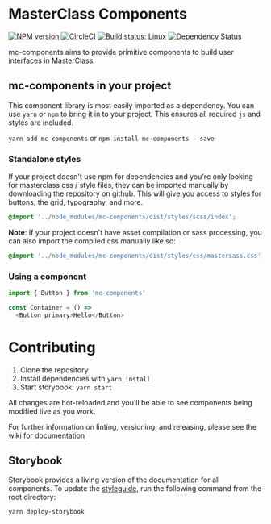 # MasterClass Components

[![NPM version](https://img.shields.io/npm/v/mc-components.svg?style=flat)](https://npmjs.org/package/mc-components)
[![CircleCI](https://circleci.com/gh/bernabe9/mc-components.svg?style=shield)](https://circleci.com/gh/bernabe9/mc-components)
[![Build status: Linux](https://travis-ci.org/bernabe9/mc-components.svg?branch=master)](https://travis-ci.org/bernabe9/mc-components)
[![Dependency Status](https://img.shields.io/david/bernabe9/mc-components.svg)](https://david-dm.org/bernabe9/mc-components)

mc-components aims to provide primitive components to build user interfaces in MasterClass.

## mc-components in your project
This component library is most easily imported as a dependency.  You can use `yarn` or `npm` to bring it in to your project.  This ensures all required `js` and styles are included.

`yarn add mc-components` or `npm install mc-components --save`

### Standalone styles
If your project doesn't use npm for dependencies and you're only looking for masterclass css / style files, they can be imported manually by downloading the repository on github.  This will give you access to styles for buttons, the grid, typography, and more.

```scss
@import '../node_modules/mc-components/dist/styles/scss/index';
```

**Note**: If your project doesn't have asset compilation or sass processing, you can also import the compiled css manually like so:

```css
@import '../node_modules/mc-components/dist/styles/css/mastersass.css';
```

### Using a component
```javascript
import { Button } from 'mc-components'

const Container = () =>
  <Button primary>Hello</Button>
```

# Contributing
1. Clone the repository
2. Install dependencies with `yarn install`
3. Start storybook: `yarn start`

All changes are hot-reloaded and you'll be able to see components being modified live as you work.

For further information on linting, versioning, and releasing, please see the [wiki for documentation](https://github.com/yankaindustries/mc-components/wiki/Contributing)

## Storybook
Storybook provides a living version of the documentation for all components.  To update the [styleguide](https://yankaindustries.github.io/mc-components), run the following command from the root directory:

```
yarn deploy-storybook
```
